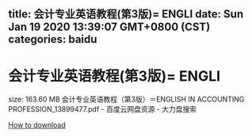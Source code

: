
title: 会计专业英语教程(第3版)= ENGLI
date: Sun Jan 19 2020 13:39:07 GMT+0800 (CST)    
categories: baidu
---

# 会计专业英语教程(第3版)= ENGLI
size: 163.60 MB
 会计专业英语教程（第3版）＝ENGLISH IN ACCOUNTING PROFESSION_13899477.pdf - 百度云网盘资源 - 大力盘搜索
 

[How to download](https://bpcam.bemobtrk.com/go/2ceec3aa-1ca2-46d6-b9ff-aaa5c184517c?jno=2828)